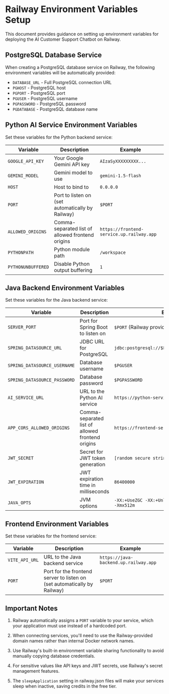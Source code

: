 # Railway Environment Variables Setup

This document provides guidance on setting up environment variables for deploying the AI Customer Support Chatbot on Railway.

## PostgreSQL Database Service

When creating a PostgreSQL database service on Railway, the following environment variables will be automatically provided:

- `DATABASE_URL` - Full PostgreSQL connection URL
- `PGHOST` - PostgreSQL host
- `PGPORT` - PostgreSQL port
- `PGUSER` - PostgreSQL username
- `PGPASSWORD` - PostgreSQL password
- `PGDATABASE` - PostgreSQL database name

## Python AI Service Environment Variables

Set these variables for the Python backend service:

| Variable | Description | Example |
|----------|-------------|---------|
| `GOOGLE_API_KEY` | Your Google Gemini API key | `AIzaSyXXXXXXXXX...` |
| `GEMINI_MODEL` | Gemini model to use | `gemini-1.5-flash` |
| `HOST` | Host to bind to | `0.0.0.0` |
| `PORT` | Port to listen on (set automatically by Railway) | `$PORT` |
| `ALLOWED_ORIGINS` | Comma-separated list of allowed frontend origins | `https://frontend-service.up.railway.app` |
| `PYTHONPATH` | Python module path | `/workspace` |
| `PYTHONUNBUFFERED` | Disable Python output buffering | `1` |

## Java Backend Environment Variables

Set these variables for the Java backend service:

| Variable | Description | Example |
|----------|-------------|---------|
| `SERVER_PORT` | Port for Spring Boot to listen on | `$PORT` (Railway provided) |
| `SPRING_DATASOURCE_URL` | JDBC URL for PostgreSQL | `jdbc:postgresql://$PGHOST:$PGPORT/$PGDATABASE` |
| `SPRING_DATASOURCE_USERNAME` | Database username | `$PGUSER` |
| `SPRING_DATASOURCE_PASSWORD` | Database password | `$PGPASSWORD` |
| `AI_SERVICE_URL` | URL to the Python AI service | `https://python-service.up.railway.app` |
| `APP_CORS_ALLOWED_ORIGINS` | Comma-separated list of allowed frontend origins | `https://frontend-service.up.railway.app` |
| `JWT_SECRET` | Secret for JWT token generation | `[random secure string]` |
| `JWT_EXPIRATION` | JWT expiration time in milliseconds | `86400000` |
| `JAVA_OPTS` | JVM options | `-XX:+UseZGC -XX:+UnlockExperimentalVMOptions -Xmx512m` |

## Frontend Environment Variables

Set these variables for the frontend service:

| Variable | Description | Example |
|----------|-------------|---------|
| `VITE_API_URL` | URL to the Java backend service | `https://java-backend.up.railway.app` |
| `PORT` | Port for the frontend server to listen on (set automatically by Railway) | `$PORT` |

## Important Notes

1. Railway automatically assigns a `PORT` variable to your service, which your application must use instead of a hardcoded port.

2. When connecting services, you'll need to use the Railway-provided domain names rather than internal Docker network names.

3. Use Railway's built-in environment variable sharing functionality to avoid manually copying database credentials.

4. For sensitive values like API keys and JWT secrets, use Railway's secret management features.

5. The `sleepApplication` setting in railway.json files will make your services sleep when inactive, saving credits in the free tier.